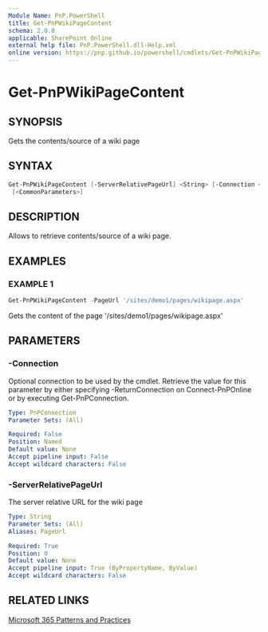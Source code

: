```yaml
---
Module Name: PnP.PowerShell
title: Get-PnPWikiPageContent
schema: 2.0.0
applicable: SharePoint Online
external help file: PnP.PowerShell.dll-Help.xml
online version: https://pnp.github.io/powershell/cmdlets/Get-PnPWikiPageContent.html
---
```

 
# Get-PnPWikiPageContent

## SYNOPSIS
Gets the contents/source of a wiki page

## SYNTAX

```powershell
Get-PnPWikiPageContent [-ServerRelativePageUrl] <String> [-Connection <PnPConnection>]
 [<CommonParameters>]
```

## DESCRIPTION

Allows to retrieve contents/source of a wiki page.

## EXAMPLES

### EXAMPLE 1
```powershell
Get-PnPWikiPageContent -PageUrl '/sites/demo1/pages/wikipage.aspx'
```

Gets the content of the page '/sites/demo1/pages/wikipage.aspx'

## PARAMETERS

### -Connection
Optional connection to be used by the cmdlet. Retrieve the value for this parameter by either specifying -ReturnConnection on Connect-PnPOnline or by executing Get-PnPConnection.

```yaml
Type: PnPConnection
Parameter Sets: (All)

Required: False
Position: Named
Default value: None
Accept pipeline input: False
Accept wildcard characters: False
```

### -ServerRelativePageUrl
The server relative URL for the wiki page

```yaml
Type: String
Parameter Sets: (All)
Aliases: PageUrl

Required: True
Position: 0
Default value: None
Accept pipeline input: True (ByPropertyName, ByValue)
Accept wildcard characters: False
```



## RELATED LINKS

[Microsoft 365 Patterns and Practices](https://aka.ms/m365pnp)

